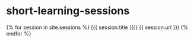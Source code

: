 # short-learning-sessions

{% for session in site.sessions %}
[{{ session.title }}]( {{ session.url }})
{% endfor %}